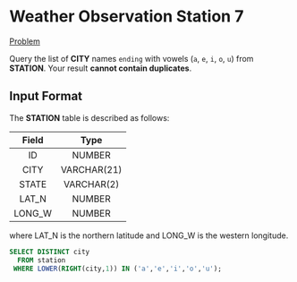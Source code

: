 # Weather Observation Station 7

[Problem](https://www.hackerrank.com/challenges/weather-observation-station-7/problem?isFullScreen=true)

Query the list of **CITY** names `ending` with vowels (`a`, `e`, `i`, `o`, `u`) from **STATION**. Your result **cannot contain duplicates**.

## Input Format

The **STATION** table is described as follows:

|Field|Type|
|:---:|:--:|
|ID| NUMBER|
|CITY|VARCHAR(21)|
|STATE|VARCHAR(2)|
|LAT_N|NUMBER|
|LONG_W|NUMBER|

where LAT_N is the northern latitude and LONG_W is the western longitude.

```SQL
SELECT DISTINCT city
  FROM station
 WHERE LOWER(RIGHT(city,1)) IN ('a','e','i','o','u');
```
